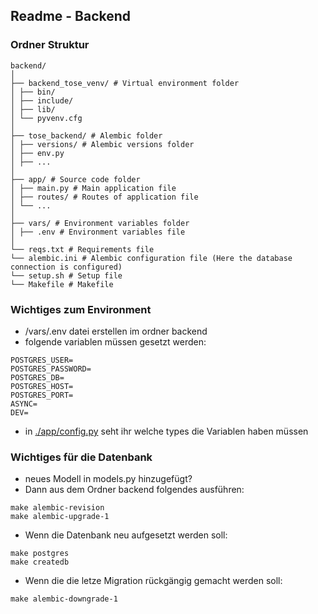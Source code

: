 ## Readme - Backend
### Ordner Struktur
```
backend/
│
├── backend_tose_venv/ # Virtual environment folder
│ ├── bin/
│ ├── include/
│ ├── lib/
│ └── pyvenv.cfg
│ 
├── tose_backend/ # Alembic folder
│ ├── versions/ # Alembic versions folder
│ ├── env.py 
│ ├── ...
│
├── app/ # Source code folder
│ ├── main.py # Main application file
│ ├── routes/ # Routes of application file
│ └── ...
│ 
├── vars/ # Environment variables folder
│ ├── .env # Environment variables file
│
└── reqs.txt # Requirements file
└── alembic.ini # Alembic configuration file (Here the database connection is configured)
└── setup.sh # Setup file
└── Makefile # Makefile
```

### Wichtiges zum Environment
- /vars/.env datei erstellen im ordner backend
- folgende variablen müssen gesetzt werden:
```
POSTGRES_USER=
POSTGRES_PASSWORD=
POSTGRES_DB=
POSTGRES_HOST=
POSTGRES_PORT=
ASYNC= 
DEV= 
```
- in [./app/config.py](./app/config.py) seht ihr welche types die Variablen haben müssen


### Wichtiges für die Datenbank
- neues Modell in models.py hinzugefügt?
- Dann aus dem Ordner backend folgendes ausführen:
```
make alembic-revision 
make alembic-upgrade-1
```

- Wenn die Datenbank neu aufgesetzt werden soll:
```
make postgres
make createdb
```

- Wenn die die letze Migration rückgängig gemacht werden soll:
```
make alembic-downgrade-1
```

